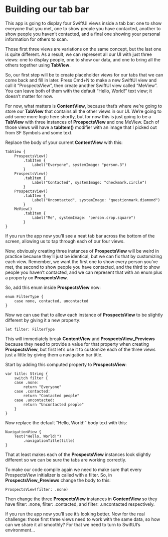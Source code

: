 # Building our tab bar

This app is going to display four SwiftUI views inside a tab bar: one to show everyone that you met, one to show people you have contacted, another to show people you haven’t contacted, and a final one showing your personal information for others to scan.

Those first three views are variations on the same concept, but the last one is quite different. As a result, we can represent all our UI with just three views: one to display people, one to show our data, and one to bring all the others together using **TabView**.

So, our first step will be to create placeholder views for our tabs that we can come back and fill in later. Press Cmd+N to make a new SwiftUI view and call it “ProspectsView”, then create another SwiftUI view called “MeView”. You can leave both of them with the default “Hello, World!” text view; it doesn’t matter for now.

For now, what matters is **ContentView**, because that’s where we’re going to store our **TabView** that contains all the other views in our UI. We’re going to add some more logic here shortly, but for now this is just going to be a **TabView** with three instances of **ProspectsView** and one MeView. Each of those views will have a **tabItem()** modifier with an image that I picked out from SF Symbols and some text.

Replace the body of your current **ContentView** with this:
```
TabView {
    ProspectsView()
        .tabItem {
            Label("Everyone", systemImage: "person.3")
        }
    ProspectsView()
        .tabItem {
            Label("Contacted", systemImage: "checkmark.circle")
        }
    ProspectsView()
        .tabItem {
            Label("Uncontacted", systemImage: "questionmark.diamond")
        }
    MeView()
        .tabItem {
            Label("Me", systemImage: "person.crop.square")
        }
}
```
If you run the app now you’ll see a neat tab bar across the bottom of the screen, allowing us to tap through each of our four views.

Now, obviously creating three instances of **ProspectsView** will be weird in practice because they’ll just be identical, but we can fix that by customizing each view. Remember, we want the first one to show every person you’ve met, the second to show people you have contacted, and the third to show people you haven’t contacted, and we can represent that with an enum plus a property on **ProspectsView**.

So, add this enum inside **ProspectsView** now:
```
enum FilterType {
    case none, contacted, uncontacted
}
```
Now we can use that to allow each instance of **ProspectsView** to be slightly different by giving it a new property:
```
let filter: FilterType
```
This will immediately break **ContentView** and **ProspectsView_Previews** because they need to provide a value for that property when creating **ProspectsView**, but first let’s use it to customize each of the three views just a little by giving them a navigation bar title.

Start by adding this computed property to **ProspectsView**:
```
var title: String {
    switch filter {
    case .none:
        return "Everyone"
    case .contacted:
        return "Contacted people"
    case .uncontacted:
        return "Uncontacted people"
    }
}
```
Now replace the default “Hello, World!” body text with this:
```
NavigationView {
    Text("Hello, World!")
        .navigationTitle(title)
}
```
That at least makes each of the **ProspectsView** instances look slightly different so we can be sure the tabs are working correctly.

To make our code compile again we need to make sure that every ProspectsView initializer is called with a filter. So, in **ProspectsView_Previews** change the body to this:
```
ProspectsView(filter: .none)
```
Then change the three **ProspectsView** instances in **ContentView** so they have filter: .none, filter: .contacted, and filter: .uncontacted respectively.

If you run the app now you’ll see it’s looking better. Now for the real challenge: those first three views need to work with the same data, so how can we share it all smoothly? For that we need to turn to SwiftUI’s environment…

